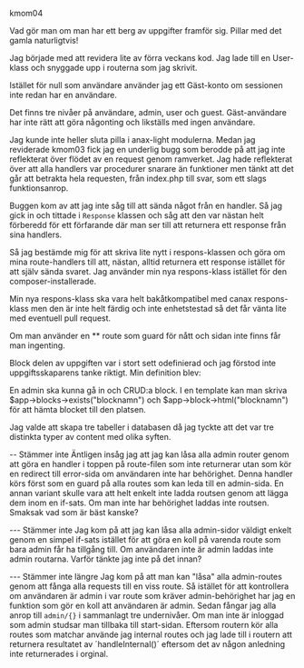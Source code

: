 kmom04

Vad gör man om man har ett berg av uppgifter framför sig. Pillar med det gamla naturligtvis!

Jag började med att revidera lite av förra veckans kod. Jag lade till en User-klass och snyggade upp i routerna som jag skrivit.

Istället för null som användare använder jag ett Gäst-konto om sessionen inte redan har en användare.

Det finns tre nivåer på användare, admin, user och guest. Gäst-användare har inte rätt att göra någonting och likställs med ingen användare.

Jag kunde inte heller sluta pilla i anax-light modulerna. Medan jag reviderade kmom03 fick jag en underlig bugg som berodde på att jag inte reflekterat över flödet av en request genom ramverket. Jag hade reflekterat över att alla handlers var procedurer snarare än funktioner men tänkt att det går att betrakta hela requesten, från index.php till svar, som ett slags funktionsanrop.

Buggen kom av att jag inte såg till att sända något från en handler. Så jag gick in och tittade i `Response` klassen och såg att den var nästan helt förberedd för ett förfarande där man ser till att returnera ett response från sina handlers.

Så jag bestämde mig för att skriva lite nytt i respons-klassen och göra om mina route-handlers till att, nästan, alltid returnera ett response istället för att själv sända svaret. Jag använder min nya respons-klass istället för den composer-installerade.

Min nya respons-klass ska vara helt bakåtkompatibel med canax respons-klass men den är inte helt färdig och inte enhetstestad så det får vänta lite med eventuell pull request.

Om man använder en ** route som guard för nått och sidan inte finns får man ingenting.

Block delen av uppgiften var i stort sett odefinierad och jag förstod inte uppgiftsskaparens tanke riktigt. Min definition blev:

En admin ska kunna gå in och CRUD:a block. I en template kan man skriva $app->blocks->exists("blocknamn") och $app->block->html("blocknamn") för att hämta blocket till den platsen.

Jag valde att skapa tre tabeller i databasen då jag tyckte att det var tre distinkta typer av content med olika syften.

-- Stämmer inte
Äntligen insåg jag att jag kan låsa alla admin router genom att göra en handler i toppen på route-filen som inte returnerar utan som kör en redirect till error-sida om användaren inte har behörighet. Denna handler körs först som en guard på alla routes som kan leda till en admin-sida. En annan variant skulle vara att helt enkelt inte ladda routsen genom att lägga dem inom en if-sats. Om man inte har behörighet laddas inte routsen. Smaksak vad som är bäst kanske?

--- Stämmer inte
Jag kom på att jag kan låsa alla admin-sidor väldigt enkelt genom en simpel if-sats istället för att göra en koll på varenda route som bara admin får ha tillgång till. Om användaren inte är admin laddas inte admin routarna. Varför tänkte jag inte på det innan?

--- Stämmer inte längre
Jag kom på att man kan "låsa" alla admin-routes genom att fånga alla requests till en viss route. Så istället för att kontrollera om användaren är admin i var route som kräver admin-behörighet har jag en funktion som gör en koll att användaren är admin. Sedan fångar jag alla anrop till `admin/{}` i sammanlagt tre undernivåer. Om man inte är inloggad som admin studsar man tillbaka till start-sidan. Eftersom routern kör alla routes som matchar använde jag internal routes och jag lade till i routern att returnera resultatet av ´handleInternal()´ eftersom det av någon anledning inte returnerades i orginal.